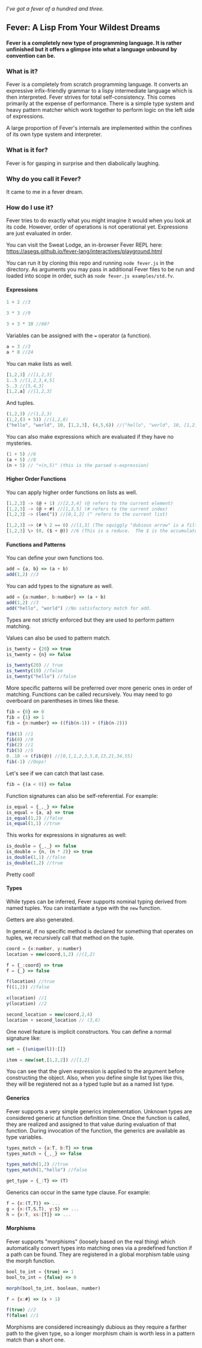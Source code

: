 _I've got a fever of a hundred and three._

## Fever: A Lisp From Your Wildest Dreams

#### Fever is a completely new type of programming language.  It is rather unfinished but it offers a glimpse into what a language unbound by convention can be.

### What is it?

Fever is a completely from scratch programming language.  It converts an expressive infix-friendly grammar to a lispy intermediate language which is then interpreted.
Fever strives for total self-consistency.  This comes primarily at the expense of performance.
There is a simple type system and heavy pattern matcher which work together to perform logic on the left side of expressions.

A large proportion of Fever's internals are implemented within the confines of its own type system and interpreter.

### What is it for?

Fever is for gasping in surprise and then diabolically laughing.

### Why do you call it Fever?

It came to me in a fever dream.


### How do I use it?
Fever tries to do exactly what you might imagine it would when you look at its code. However, order of operations is not operational yet.
Expressions are just evaluated in order.

You can visit the Sweat Lodge, an in-browser Fever REPL here:
https://asegs.github.io/fever-lang/interactives/playground.html

You can run it by cloning this repo and running `node fever.js` in the directory.  As arguments you may pass in additional Fever files to be run and loaded into scope in order, such as `node fever.js examples/std.fv`.

#### Expressions
```js
1 + 2 //3

3 * 3 //9

3 + 3 * 10 //60?
```

Variables can be assigned with the `=` operator (a function).
```js
a = 3 //3
a * 8 //24
```

You can make lists as well.
```js
[1,2,3] //[1,2,3]
1..5 //[1,2,3,4,5]
5..3 //[5,4,3]
[1,2,a] //[1,2,3]
```

And tuples.
```js
(1,2,3) //(1,2,3)
(1,2,(3 + 5)) //(1,2,8)
("hello", "world", 10, [1,2,3], (4,5,6)) //("hello", "world", 10, [1,2,3], (4,5,6))

```

You can also make expressions which are evaluated if they have no mysteries.
```js
(1 + 5) //6
(a + 5) //8
(n + 5) // "+(n,5)" (this is the parsed s-expression)
```

#### Higher Order Functions

You can apply higher order functions on lists as well.

```js
[1,2,3] -> (@ + 1) //[2,3,4] (@ refers to the current element)
[1,2,3] -> (@ + #) //[1,3,5] (# refers to the current index)
[1,2,3] -> (len(^)) //[0,1,2] (^ refers to the current list)

[1,2,3] ~> (# % 2 == 0) //[1,3] (The squiggly "dubious arrow" is a filter operator)
[1,2,3] \> (0, ($ + @)) //6 (This is a reduce.  The $ is the accumulator, the 0 is the starting value)
```

#### Functions and Patterns

You can define your own functions too.

```js
add = {a, b} => (a + b)
add(1,2) //3
```

You can add types to the signature as well.

```js
add = {a:number, b:number} => (a + b)
add(1,2) //3
add("hello", "world") //No satisfactory match for add.
```

Types are not strictly enforced but they are used to perform pattern matching.

Values can also be used to pattern match.

```js
is_twenty = {20} => true
is_twenty = {n} => false

is_twenty(20) // true
is_twenty(19) //false
is_twenty("hello") //false
```

More specific patterns will be preferred over more generic ones in order of matching.
Functions can be called recursively.  You may need to go overboard on parentheses in times like these.
```js
fib = {0} => 0
fib = {1} => 1
fib = {n:number} => ((fib(n-1)) + (fib(n-2)))

fib(1) //1
fib(0) //0
fib(2) //1
fib(5) //5
0..10 -> (fib(@)) //[0,1,1,2,3,5,8,13,21,34,55]
fib(-1) //Oops!
```

Let's see if we can catch that last case.
```js
fib = {(a < 0)} => false
```

Function signatures can also be self-referential.  For example:
```js
is_equal = {_,_} => false
is_equal = {a, a} => true
is_equal(1,2) //false
is_equal(1,1) //true
```

This works for expressions in signatures as well:
```js
is_double = {_,_} => false
is_double = {n, (n * 2)} => true
is_double(1,1) //false
is_double(1,2) //true
```

Pretty cool!

#### Types

While types can be inferred, Fever supports nominal typing derived from named tuples.
You can instantiate a type with the `new` function.

Getters are also generated.

In general, if no specific method is declared for something that operates on tuples, we recursively call that method on the tuple.

```js
coord = {x:number, y:number}
location = new(coord,1,2) //(1,2)

f = {_:coord} => true
f = {_} => false

f(location) //true
f((1,2)) //false

x(location) //1
y(location) //2

second_location = new(coord,2,4)
location + second_location // (3,6)
```

One novel feature is implicit constructors.  You can define a normal signature like:

```js
set = {(unique(l)):[]}

item = new(set,[1,2,2]) //[1,2]
```

You can see that the given expression is applied to the argument before constructing the object.
Also, when you define single list types like this, they will be registered not as a typed tuple but as a named list type.

#### Generics
Fever supports a very simple generics implementation.  Unknown types are considered generic at function definition time.
Once the function is called, they are realized and assigned to that value during evaluation of that function.
During invocation of the function, the generics are available as type variables.

```js
types_match = {a:T, b:T} => true
types_match = {_,_} => false

types_match(1,2) //true
types_match(1,"hello") //false

get_type = {_:T} => (T)
```

Generics can occur in the same type clause.  For example:
```js
f = {x:(T,T)} => ...
g = {x:(T,S,T), y:S} => ...
h = {x:T, xs:[T]} => ...
```

#### Morphisms

Fever supports "morphisms" (loosely based on the real thing) which automatically convert types into matching ones via a predefined function if a path can be found.
They are registered in a global morphism table using the morph function.

```js
bool_to_int = {true} => 1
bool_to_int = {false} => 0

morph(bool_to_int, boolean, number)

f = {x:#} => (x + 1)

f(true) //2
f(false) //1
```

Morphisms are considered increasingly dubious as they require a farther path to the given type, so a longer morphism chain is worth less in a pattern match than a short one.


